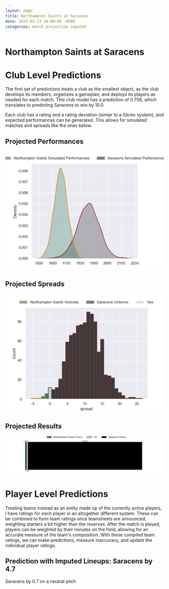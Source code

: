 ```yaml
---  
layout: page  
title: Northampton Saints at Saracens  
date: 2023-05-13 18:00:00 -0500  
categories: match projection imputed  
---
```

# Northampton Saints at Saracens

# Club Level Predictions


The first set of predictions treats a club as the smallest object, as the club develops its members, organizes a gameplan, and deploys its players as needed for each match. This club model has a prediction of 0.758, which translates to predicting Saracens to win by 10.0.

Each club has a rating and a rating deviation (simiar to a Glicko system), and expected performances can be generated. This allows for simulated matches and spreads like the ones below.
## Projected Performances


![Projected Performances](plots/performances_2023-05-13-Saracens-NorthamptonSaints.png)
## Projected Spreads


![Projected Spreads](plots/spreads_2023-05-13-Saracens-NorthamptonSaints.png)
## Projected Results


![Projected Results](plots/resultbar_2023-05-13-Saracens-NorthamptonSaints.png)
# Player Level Predictions


Treating teams instead as an entity made up of the currently active players, I have ratings for each player in an altogether different system. These can be combined to form team ratings once teamsheets are announced, weighting starters a bit higher than the reserves. After the match is played, players can be weighted by their minutes on the field, allowing for an accurate measure of the team's composition. With these compiled team ratings, we can make predictions, measure inaccuracy, and update the individual player ratings.
## Prediction with Imputed Lineups: Saracens by 4.7


Saracens by 0.7 on a neutral pitch

